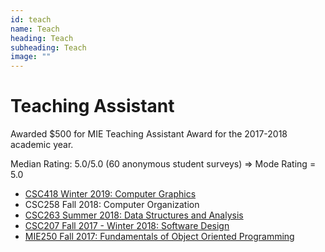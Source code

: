 ```yaml
---
id: teach
name: Teach
heading: Teach
subheading: Teach
image: ""
---
```

# Teaching Assistant 

Awarded $500 for MIE Teaching Assistant Award for the 2017-2018 academic year. 

Median Rating: 5.0/5.0 (60 anonymous student surveys) => Mode Rating = 5.0
* [CSC418 Winter 2019: Computer Graphics](https://github.com/dilevin/computer-graphics-csc418)
* CSC258 Fall 2018: Computer Organization
* [CSC263 Summer 2018: Data Structures and Analysis](http://www.teach.cs.toronto.edu/~rchen/csc263/)
* [CSC207 Fall 2017 - Winter 2018: Software Design](http://www.teach.cs.toronto.edu/~csc207h/fall/labs.shtml) 
* [MIE250 Fall 2017: Fundamentals of Object Oriented Programming](https://github.com/MIE250-2017)

<!--
# Online Courses

* [SoonTeachDeepLearning](https://scheeloong.github.io/SoonTeachDeepLearning)  (TODO)
* [SoonTeachResearch](https://scheeloong.github.io/SoonTeachResearch)  (TODO)
-->
